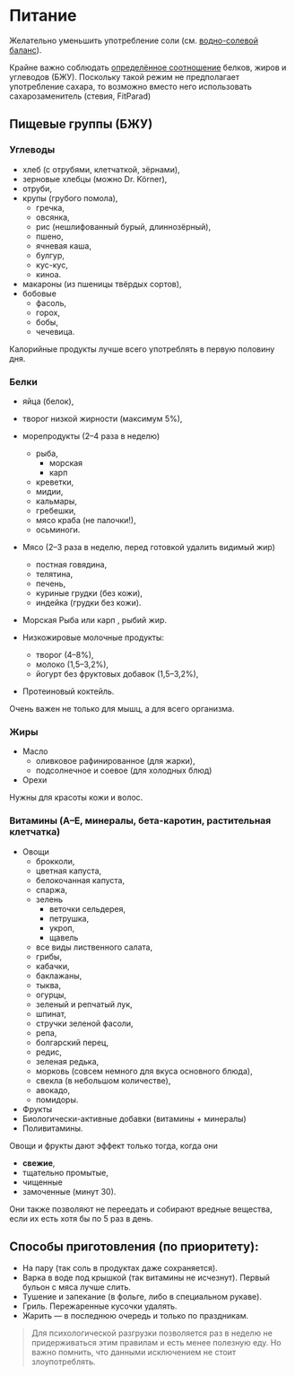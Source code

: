 # Питание


Желательно уменьшить употребление соли (см. [водно-солевой баланс](https://vk.com/video-95131722_171231031)).

Крайне важно соблюдать [определённое соотношение](http://fatsecret.ru) белков, жиров и углеводов (БЖУ).
Поскольку такой режим не предполагает употребление сахара, то возможно вместо него использовать сахарозаменитель (стевия, FitParad)

## Пищевые группы (БЖУ)

### Углеводы
- хлеб (с отрубями, клетчаткой, зёрнами),
- зерновые хлебцы (можно Dr. Körner),
- отруби,
- крупы (грубого помола),
  - гречка,
  - овсянка,
  - рис (нешлифованный бурый, длиннозёрный),
  - пшено,
  - ячневая каша,
  - булгур,
  - кус-кус,
  - киноа.
- макароны (из пшеницы твёрдых сортов),
- бобовые
  - фасоль,
  - горох,
  - бобы,
  - чечевица.

Калорийные продукты лучше всего употреблять в первую половину дня.

### Белки
- яйца (белок),
- творог низкой жирности (максимум 5%),
- морепродукты (2–4 раза в неделю)
  + рыба,
    * морская
    * карп
  + креветки,
  + мидии,
  + кальмары,
  + гребешки,
  + мясо краба (не палочки!),
  + осьминоги.

- Мясо (2–3 раза в неделю, перед готовкой удалить видимый жир)
  + постная говядина,
  + телятина,
  + печень,
  + куриные грудки (без кожи),
  + индейка (грудки без кожи).
- Морская Рыба или карп , рыбий жир.
- Низкожировые молочные продукты:
  - творог (4–8%),
  - молоко (1,5–3,2%),
  - йогурт без фруктовых добавок (1,5–3,2%),
- Протеиновый коктейль.

Очень важен не только для мышц, а для всего организма.

### Жиры
- Масло
  - оливковое рафинированное (для жарки),
  - подсолнечное и соевое (для холодных блюд)
- Орехи

Нужны для красоты кожи и волос.

### Витамины (A–E, минералы, бета-каротин, растительная клетчатка)
- Овощи
  - брокколи,
  - цветная капуста,
  - белокочанная капуста,
  - спаржа,
  - зелень
    + веточки сельдерея,
    + петрушка,
    + укроп,
    + щавель
  - все виды лиственного салата,
  - грибы,
  - кабачки,
  - баклажаны,
  - тыква,
  - огурцы,
  - зеленый и репчатый лук,
  - шпинат,
  - стручки зеленой фасоли,
  - репа,
  - болгарский перец,
  - редис,
  - зеленая редька,
  - морковь (совсем немного для вкуса основного блюда),
  - свекла (в небольшом количестве),
  - авокадо,
  - помидоры.
- Фрукты
- Биологически-активные добавки (витамины + минералы)
- Поливитамины.

Овощи и фрукты дают эффект только тогда, когда они
- **свежие**,
- тщательно промытые,
- чищенные
- замоченные (минут 30).

Они также позволяют не переедать и собирают вредные вещества, если их есть хотя бы по 5 раз в день.


## Способы приготовления (по приоритету):
- На пару (так соль в продуктах даже сохраняется).
- Варка в воде под крышкой (так витамины не исчезнут). Первый бульон с мяса лучше слить.
- Тушение и запекание (в фольге, либо в специальном рукаве).
- Гриль. Пережаренные кусочки удалять.
- Жарить — в последнюю очередь и только по праздникам.



> Для психологической разгрузки позволяется раз в неделю не придерживаться этим правилам и есть менее полезную еду.
> Но важно помнить, что данными исключением не стоит злоупотреблять.